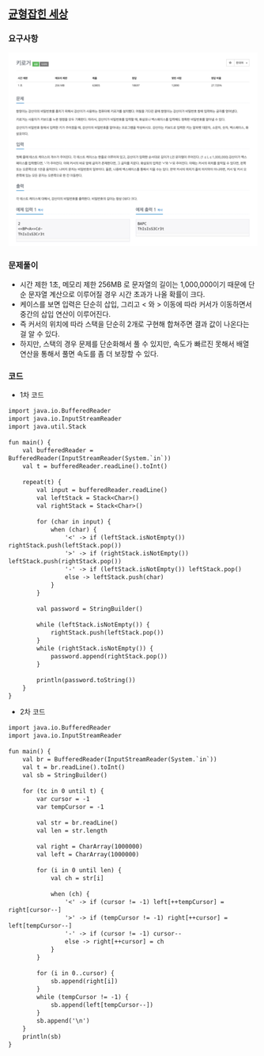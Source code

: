 ## [균형잡힌 세상](https://www.acmicpc.net/problem/4949)
### 요구사항
![img.png](img.png)

### 문제풀이
* 시간 제한 1초, 메모리 제한 256MB 로 문자열의 길이는 1,000,000이기 때문에 단순 문자열 계산으로 이루어질 경우 시간 초과가 나올 확률이 크다.
* 케이스를 보면 입력은 단순히 삽입, 그리고 < 와 > 이동에 따라 커서가 이동하면서 중간의 삽입 연산이 이루어진다.
* 즉 커서의 위치에 따라 스택을 단순히 2개로 구현해 합쳐주면 결과 값이 나온다는 걸 알 수 있다.
* 하지만, 스택의 경우 문제를 단순화해서 풀 수 있지만, 속도가 빠르진 못해서 배열 연산을 통해서 풀면 속도를 좀 더 보장할 수 있다.

### 코드
* 1차 코드
```
import java.io.BufferedReader
import java.io.InputStreamReader
import java.util.Stack

fun main() {
    val bufferedReader = BufferedReader(InputStreamReader(System.`in`))
    val t = bufferedReader.readLine().toInt()

    repeat(t) {
        val input = bufferedReader.readLine()
        val leftStack = Stack<Char>()
        val rightStack = Stack<Char>()

        for (char in input) {
            when (char) {
                '<' -> if (leftStack.isNotEmpty()) rightStack.push(leftStack.pop())
                '>' -> if (rightStack.isNotEmpty()) leftStack.push(rightStack.pop())
                '-' -> if (leftStack.isNotEmpty()) leftStack.pop()
                else -> leftStack.push(char)
            }
        }

        val password = StringBuilder()

        while (leftStack.isNotEmpty()) {
            rightStack.push(leftStack.pop())
        }
        while (rightStack.isNotEmpty()) {
            password.append(rightStack.pop())
        }

        println(password.toString())
    }
}
```
* 2차 코드
```
import java.io.BufferedReader
import java.io.InputStreamReader

fun main() {
    val br = BufferedReader(InputStreamReader(System.`in`))
    val t = br.readLine().toInt()
    val sb = StringBuilder()

    for (tc in 0 until t) {
        var cursor = -1
        var tempCursor = -1

        val str = br.readLine()
        val len = str.length

        val right = CharArray(1000000)
        val left = CharArray(1000000)

        for (i in 0 until len) {
            val ch = str[i]

            when (ch) {
                '<' -> if (cursor != -1) left[++tempCursor] = right[cursor--]
                '>' -> if (tempCursor != -1) right[++cursor] = left[tempCursor--]
                '-' -> if (cursor != -1) cursor--
                else -> right[++cursor] = ch
            }
        }

        for (i in 0..cursor) {
            sb.append(right[i])
        }
        while (tempCursor != -1) {
            sb.append(left[tempCursor--])
        }
        sb.append('\n')
    }
    println(sb)
}
```